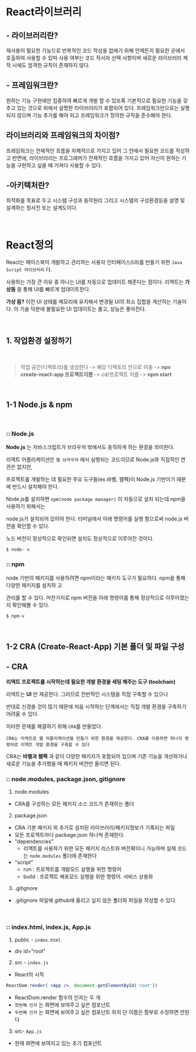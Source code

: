 

# React라이브러리
## - 라이브러리란?
재사용이 필요한 기능으로 반복적인 코드 작성을 없애기 위해 언제든지 필요한 곳에서 호출하여 사용할 수 있따
사용 여부는 코드 작서자 선택 사항이며 새로운 라이브러리 제작 시에도 엄격한 규칙이 존재하지 않다.



## - 프레임워크란?
원하는 기능 구현에만 집중하여 빠르게 개발 할 수 있또록 기본적으로 필요한 기능을 갖추고 있는 것으로 
위에서 설명한 라이브러리가 포함되어 있다. 프레임워크만으로는 실행되지 않으며 기능 추가를 해야 되고
프레임워크가 정의한 규칙을 준수해야 한다.

## 라이브러리와 프레임워크의 차이점?

프레임워크는 전체적인 흐름을 자체적으로 가지고 있어 그 안에서 필요한 코드를 작성하고 
반면에, 라이브러리는 프로그래머가 전체적인 흐름을 가지고 있어 자신이 원하는 기능을 구현하고 싶을 때
가져다 사용할 수 있다. 

## -아키텍처란?
최적화를 목표로 두고 시스템 구성과 동작원리 그리고 시스템의 구성환경등을 설명 및 설계하는 청사진 또는 설계도이다.




<br>


# React정의 

React는 페이스북이 개발하고 관리하는 사용자 인터페이스(UI)를 만들기 위한 `Java Script 라이브러리` 다. 

사용하는 가장 큰 이유 중 하나는 UI를 자동으로 업데이트 해준다는 점이다. 리액트는 **가상돔** 을 통해 UI를 빠르게 업데이트한다. 

**가상 돔?** 이전 UI 상태를 메모리에 유지해서 변경될 UI의 최소 집합을 계산하는 기술이다. 이 기술 덕분에 불필요한 UI 업데이트는 줄고, 성능은 좋아진다. 

<br>


## 1. 작업환경 설정하기

<br>

> 작업 공간(디렉토리)를 생성한다 -> 해당 디렉토리 안으로 이동 -> **npx create-react-app 프로젝트이름** -> cd/프로젝트 이름 -> **npm start**


<br>



## 1-1 Node.js & npm

<br>

### :: Node.js

**Node.js** 는 자바스크립트가 브라우저 밖에서도 동작하게 하는 환경을 의미한다.  

리액트 어플리케이션은 `웹 브라우저` 에서 실행되는 코드이므로 Node.js와 직접적인 연관은 없지만,

프로젝트를 개발하는 데 필요한 주요 도구들(ex.바벨, 웹팩)이 Node.js 기반이기 때문에 반드시 설치해야 한다.

Node.js를 설치하면 `npm(node package manager)` 이 자동으로 설치 되는데 npm을 사용하기 위해서는 

node.js가 설치되어 있어야 한다. 터미널에서 아래 명령어를 실행 함으로써 node.js 버전을 확인할 수 있다. 

노드 버전이 정상적으로 확인되면 설치도 정상적으로 이루어진 것이다.

` $ node- v `

### :: npm

node 기반의 패키지를 사용하려면 npm이라는 패키지 도구가 필요하다. npm을 통해 다양한 패키지를 설치하
고

관리를 할 수 있다. 마찬가지로 npm 버전을 아래 명령어를 통해 정상적으로 이루어졌는지 확인해볼 수 있다.

` $ npm-v ` 


<br>

## 1-2 CRA (Create-React-App) 기본 폴더 및 파일 구성

## - CRA

**리액트 프로젝트를 시작하는데 필요한 개발 환경을 세팅 해주는 도구 (toolchain)**

리액트는 **UI** 만 제공한다. 그러므로 전반적인 시스템을 직접 구축할 수 있으나

반대로 신경쓸 것이 많기 때문에 처음 시작하는 단계에서는 직접 개발 환경을 구축하기 어려울 수 있다.

이러한 문제를 해결하기 위해 `CRA`를 만들었다. 

`CRA는 리액트로 웹 어플리케이션을 만들기 위한 환경을 제공한다. CRA를 이용하면 하나의 명령어로 리액트 개발 환경을 구축할 수 있다`

CRA는 **바벨과 웹팩** 과 같이 다양한 패키지가 포함되어 있으며 기존 기능을 개선하거나 새로운 기능을 추가했을 때 패키지 버전만 올리면 된다.

### :: node.modules, package.json, gitignore

1) node.modules
- CRA를 구성하는 모든 패키지 소스 코드가 존재하는 폴더

2) package.json
- CRA 기본 패키지 외 추가로 설치된 라이브러리/패키지정보가 기록되는 파일
- 모든 프로젝트마다 package.json 하나씩 존재한다.
- "dependencies" 
   - 리액트를 사용하기 위한 모든 패키지 리스트와 버전확이니 가능하며 실제 코드는 `node.modules` 폴더에 존재한다
- "script"
   - run : 프로젝트를 개발모드 실행을 위한 명령어 
   - build : 프로젝트 배포모드 실행을 위한 명령어. 서비스 상용화

3) .gitignore
- .gitignore 파일에 github에 올리고 싶지 않은 폴더와 파일을 작성할 수 있다.

<br>

### :: index.html, index.js, App.js

1) public - `index.html`

- div id="root" 

2) src - `index.js`

- React의 시작
```jsx
ReactDom.render( <App />, document.getElementById('root'))
```
- ReactDom.render 함수의 인자는 두 개
- `첫번째 인자` 는 화면에 보여주고 싶은 컴포넌트 
- `두번째 인자` 는 화면에 보여주고 싶은 컴포넌트 위치
단 이름은 함부로 수정하면 안된다

3) src- `App.js`
- 현재 화면에 보여지고 있는 초기 컴포넌트





